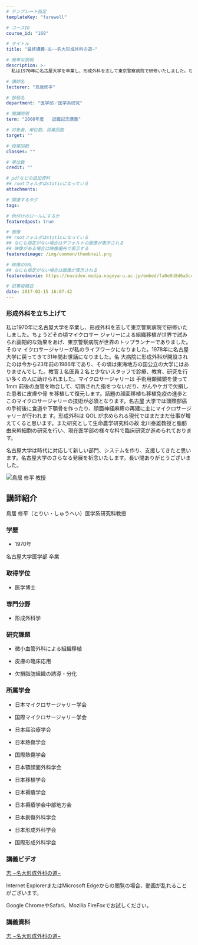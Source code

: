 ```yaml
---
# テンプレート指定
templateKey: "farewell"

# コースID
course_id: "169"

# タイトル
title: "最終講義-志-−名大形成外科の道−"

# 簡単な説明
description: >-
  私は1970年に名古屋大学を卒業し、形成外科を志して東京警察病院で研修いたしました。ちょうどその頃マイクロサー ジャリーによる組織移植が世界で試みられ画期的な効果をあげ、東京警察病院が世界のトップ...

# 講師名
lecturer: "鳥居修平"

# 部局名
department: "医学部／医学系研究"

# 開講時限
term: "2008年度	退職記念講義"

# 対象者、単位数、授業回数
target: ""

# 授業回数
classes: ""

# 単位数
credit: ""

# pdfなどの追加資料
## rootフォルダはstaticになっている
attachments: 

# 関連するタグ
tags:

# 色付けのロールにするか
featuredpost: true

# 画像
## rootフォルダはstaticになっている
## なにも指定がない場合はデフォルトの画像が表示される
## 映像がある場合は映像優先で表示する
featuredimage: /img/common/thumbnail.png

# 映像のURL
## なにも指定がない場合は画像が表示される
featuredmovie: https://nuvideo.media.nagoya-u.ac.jp/embed/fa0e0d8d6a3cce7d1d6453eadeb6b60ebb7a7e13

# 記事投稿日
date: 2017-02-15 16:07:42
---
```


### 形成外科を立ち上げて

私は1970年に名古屋大学を卒業し、形成外科を志して東京警察病院で研修いたしました。ちょうどその頃マイクロサー ジャリーによる組織移植が世界で試みられ画期的な効果をあげ、東京警察病院が世界のトップランナーでありました。そのマ イクロサージャリーが私のライフワークになりました。1978年に名古屋大学に戻ってきて31年間お世話になりました。名 大病院に形成外科が開設されたのは今から23年前の1986年であり、その頃は東海地方の国公立の大学にはありませんでし た。教官１名医員２名と少ないスタッフで診療、教育、研究を行い多くの人に助けられました。マイクロサージャリーは 手術用顕微鏡を使って1mm 前後の血管を吻合して、切断された指をつないだり、がんやケガで欠損した患者に皮膚や骨 を移植して復元します。話題の顔面移植も移植免疫の進歩とこのマイクロサージャリーの技術が必須となります。名古屋 大学では頭頚部癌の手術後に食道や下顎骨を作ったり、顔面神経麻痺の再建に主にマイクロサージャリーが行われま す。形成外科は QOL が求められる現代ではまだまだ仕事が増えてくると思います。また研究として生命農学研究科の故 北川泰雄教授と脂肪由来幹細胞の研究を行い、現在医学部の様々な科で臨床研究が進められております。

名古屋大学は時代に対応して新しい部門、システムを作り、支援してきたと思います。名古屋大学のさらなる発展を祈念いたします。長い間ありがとうございました。

![鳥居 修平 教授](/files/169/s_torii_face.jpg) 

## 講師紹介

鳥居 修平（とりい・しゅうへい）医学系研究科教授

### 学歴

* 1970年

名古屋大学医学部 卒業

### 取得学位

* 医学博士

### 専門分野

* 形成外科学

### 研究課題

* 微小血管外科による組織移植

* 皮膚の臨床応用

* 欠損脂肪組織の誘導・分化

### 所属学会

* 日本マイクロサージャリー学会

* 国際マイクロサージャリー学会

* 日本癌治療学会

* 日本熱傷学会

* 国際熱傷学会

* 日本顎顔面外科学会

* 日本移植学会

* 日本褥瘡学会

* 日本褥瘡学会中部地方会

* 日本創傷外科学会

* 日本形成外科学会

* 国際形成外科学会

### 講義ビデオ

[志 −名大形成外科の道−][1]

Internet ExplorerまたはMicrosoft Edgeからの閲覧の場合、動画が乱れることがございます。

Google ChromeやSafari、Mozilla FireFoxでお試しください。

[1]: https://nuvideo.media.nagoya-u.ac.jp/embed/7df269ceb35ae8502664747a71cb1b43cff5d9b5

### 講義資料

[志 −名大形成外科の道−](/files/169/torii_slide.pdf) 

